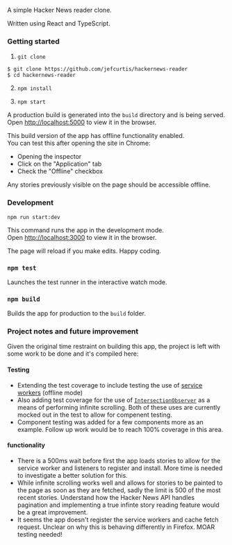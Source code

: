 A simple Hacker News reader clone.</br>

Written using React and TypeScript.

### Getting started

1. `git clone`

```
$ git clone https://github.com/jefcurtis/hackernews-reader
$ cd hackernews-reader
```

2. `npm install`

3. `npm start`

A production build is generated into the `build` directory and is being served.<br />
Open [http://localhost:5000](http://localhost:5000) to view it in the browser.

This build version of the app has offline functionality enabled.<br />
You can test this after opening the site in Chrome:

- Opening the inspector
- Click on the "Application" tab
- Check the "Offline" checkbox

Any stories previously visible on the page should be accessible offline.

### Development

`npm run start:dev`

This command runs the app in the development mode.<br />
Open [http://localhost:3000](http://localhost:3000) to view it in the browser.

The page will reload if you make edits. Happy coding.

### `npm test`

Launches the test runner in the interactive watch mode.<br />

### `npm build`

Builds the app for production to the `build` folder.<br />

### Project notes and future improvement

Given the original time restraint on building this app, the project is left
with some work to be done and it's compiled here:

#### Testing

- Extending the test coverage to include testing the use of [service workers](https://developer.mozilla.org/en-US/docs/Web/API/Navigator/serviceWorker) (offline mode)
- Also adding test coverage for the use of [`IntersectionObserver`](https://developer.mozilla.org/en-US/docs/Web/API/Intersection_Observer_API)
  as a means of performing infinite scrolling. Both of these uses are currently mocked out in
  the test to allow for compenent testing.
- Component testing was added for a few components more as an example. Follow up work would be to
  reach 100% coverage in this area.

#### functionality

- There is a 500ms wait before first the app loads stories to allow for the service worker and listeners to
  register and install. More time is needed to investigate a better solution for this.
- While infinite scrolling works well and allows for stories to be painted to the page as soon as they are
  fetched, sadly the limit is 500 of the most recent stories. Understand how the Hacker News API handles
  pagination and implementing a true infinte story reading feature would be a great improvement.
- It seems the app doesn't register the service workers and cache fetch request. Unclear on why this is
  behaving differently in Firefox. MOAR testing needed!

